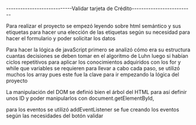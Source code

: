 ----------------------------Validar tarjeta de Crédito--------------------------

Para realizar el proyecto se empezó leyendo sobre html semántico y sus etiquetas
para hacer una elección de las etiquetas según su necesidad para hacer el formulario y poder solicitar los datos

Para hacer la lógica de javaScript primero se analizó cómo era su estructura cuantas decisiones se deben tomar en el algoritmo de Luhn luego si habían ciclos repetitivos para aplicar los conocimientos adquiridos con los for y while que variables se requieren para llevar a cabo cada paso, se utilizó muchos los array pues este fue la clave para ir empezando la lógica del proyecto

La manipulación del DOM se definió bien el árbol del HTML para así definir unos ID y poder manipularlos con document.getElementById,

para los eventos se utilizó addEventListener se fue creando los eventos según las necesidades del botón validar
